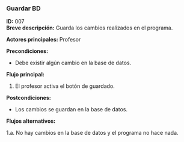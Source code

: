 ### **Guardar BD**

**ID:** 007 <br>
**Breve descripción:** Guarda los cambios realizados en el programa.

**Actores principales:** Profesor <br>

**Precondiciones:**

+ Debe existir algún cambio en la base de datos.

**Flujo principal:**

1. El profesor activa el botón de guardado.

**Postcondiciones:**

+ Los cambios se guardan en la base de datos.

**Flujos alternativos:**

1.a. No hay cambios en la base de datos y el programa no hace nada.
